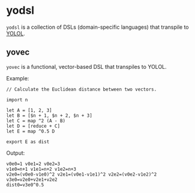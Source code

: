 # yodsl

`yodsl` is a collection of DSLs (domain-specific languages) that transpile to [YOLOL](https://wiki.starbasegame.com/index.php/YOLOL).

## yovec

`yovec` is a functional, vector-based DSL that transpiles to YOLOL.

Example:

```
// Calculate the Euclidean distance between two vectors.

import n

let A = [1, 2, 3]
let B = [$n + 1, $n + 2, $n + 3]
let C = map ^2 (A - B)
let D = [reduce + C]
let E = map ^0.5 D

export E as dist
```

Output:

```
v0e0=1 v0e1=2 v0e2=3
v1e0=n+1 v1e1=n+2 v1e2=n+3
v2e0=(v0e0-v1e0)^2 v2e1=(v0e1-v1e1)^2 v2e2=(v0e2-v1e2)^2
v3e0=v2e0+v2e1+v2e2
dist0=v3e0^0.5
```
